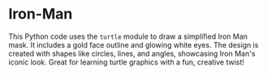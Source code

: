 # Iron-Man
This Python code uses the `turtle` module to draw a simplified Iron Man mask. It includes a gold face outline and glowing white eyes. The design is created with shapes like circles, lines, and angles, showcasing Iron Man's iconic look. Great for learning turtle graphics with a fun, creative twist!
